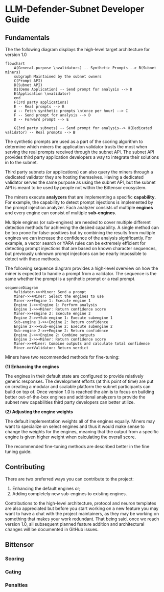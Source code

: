 # LLM-Defender-Subnet Developer Guide
## Fundamentals
The the following diagram displays the high-level target architecture for version 1.0
```mermaid
flowchart 
    A(General-purpose \nvalidators) -- Synthetic Prompts --> B(Subnet miners)
    subgraph Maintained by the subnet owners 
    C(Prompt API)
    D(Subnet API)
    D1(Demo Application) -- Send prompt for analysis --> D
    E(Application \nvalidator)
    end
    F(3rd party applications)
    E -- Real prompts --> B
    A -- Fetch synthetic prompts \n(once per hour) --> C
    F -- Send prompt for analysis --> D
    D -- Forward prompt --> E

    G(3rd party subnets) -- Send prompt for analysis--> H(Dedicated validator) -- Real prompts --> B
```
The synthetic prompts are used as a part of the scoring algorithm to determine which miners the application validator trusts the most when serving the real prompts received through the subnet API. The subnet API provides third party application developers a way to integrate their solutions in to the subnet. 

Third party subnets (or applications) can also query the miners through a dedicated validator they are hosting themselves. Having a dedicated validator serves the same purpose as using the subnet API, but the subnet API is meant to be used by people not within the Bittensor ecosystem.

The miners execute **analyzers** that are implementing a specific **capability**. For example, the capability to detect prompt injections is implemented by the prompt injection analyzer. Each analyzer consists of multiple **engines** and every engine can consist of multiple **sub-engines**.

Multiple engines (or sub-engines) are needed to cover multiple different detection methods for achieving the desired capability. A single method can be too prone for false-positives but by combining the results from multiple engines we can increase the confidence of the analysis significantly. For example, a vector search or YARA rules can be extremely efficient for detecting prompt injections that are based on known character sequences, but previously unknown prompt injections can be nearly impossible to detect with these methods.

The following sequence diagram provides a high-level overview on how the miner is expected to handle a prompt from a validator. The sequence is the same whether the prompt is a synthetic prompt or a real prompt.

```mermaid
sequenceDiagram
    Validator->>+Miner: Send a prompt
    Miner->>+Miner: Select the engines to use
    Miner->>+Engine 1: Execute engine 1
    Engine 1->>+Engine 1: Perform analysis
    Engine 1->>+Miner: Return confidence score
    Miner->>+Engine 2: Execute engine 2
    Engine 2->>+Sub-engine 1: Execute subengine 1
    Sub-engine 1->>+Engine 2: Return confidence
    Engine 2->>+Sub-engine 2: Execute subengine 2
    Sub-engine 2->>+Engine 2: Return confidence
    Engine 2->>+Engine 2: Combine outputs
    Engine 2->>+Miner: Return confidence score
    Miner->>+Miner: Combine outputs and calculate total confidence
    Miner->>+Validator: Return verdict
```

Miners have two recommended methods for fine-tuning:

**(1) Enhancing the engines**

The engines in their default state are configured to provide relatively generic responses. The development efforts (at this point of time) are put on creating a modular and scalable platform the subnet participants can build on top of. Once version 1.0 is reached the aim is to focus on building better out-of-the-box engines and additional analyzers to provide the subnet new capabilities third party developers can better utilize. 

**(2) Adjusting the engine weights**

The default implementation weights all of the engines equally. Miners may want to specialize on select engines and thus it would make sense to change the weights for the engines, meaning that the output from a specific engine is given higher weight when calculating the overall score.

The recommended fine-tuning methods are described better in the fine tuning guide. 

## Contributing
There are two preferred ways you can contribute to the project:
1) Enhancing the default engines or;
2) Adding completely new sub-engines to existing engines.

Contributions to the high-level architecture, protocol and neuron templates are also appreciated but before you start working on a new feature you may want to have a chat with the project maintainers, as they may be working on something that makes your work redundant. That being said, once we reach version 1.0, all subsequent planned feature addition and architectural changes will be documented in GitHub issues.

## Bittensor 
### Scoring
### Gating
### Penalties 
### 